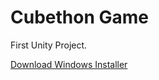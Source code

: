 # Cubethon Game
First Unity Project.

[Download Windows Installer](Cubethon/Builds/Windows/Installer/Cubethon%20Setup%20(x86).exe)
